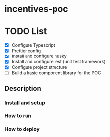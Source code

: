 # incentives-poc

# TODO List

- [x] Configure Typescript
- [x] Prettier config
- [x] Install and configure husky
- [x] Install and configure jest (unit test framework)
- [x] Configure project structure
- [ ] Build a basic component library for the POC

## Description

### Install and setup

### How to run

### How to deploy

